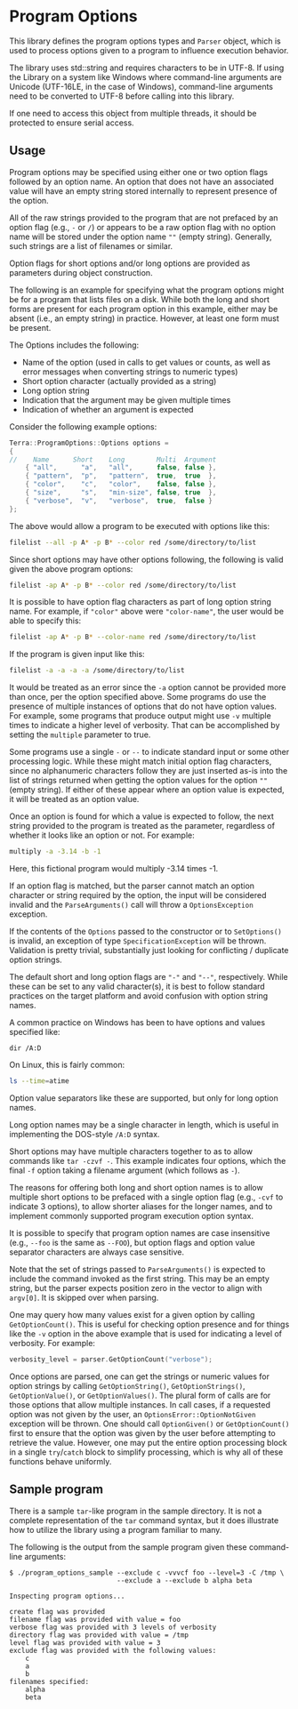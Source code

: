 # Program Options

This library defines the program options types and `Parser` object, which is
used to process options given to a program to influence execution behavior.

The library uses std::string and requires characters to be in UTF-8.  If using
the Library on a system like Windows where command-line arguments are Unicode
(UTF-16LE, in the case of Windows), command-line arguments need to be converted
to UTF-8 before calling into this library.

If one need to access this object from multiple threads, it should
be protected to ensure serial access.

## Usage

Program options may be specified using either one or two option flags
followed by an option name.  An option that does not have an associated
value will have an empty string stored internally to represent presence
of the option.

All of the raw strings provided to the program that are not prefaced by
an option flag (e.g., `-` or `/`) or appears to be a raw option flag
with no option name will be stored under the option name `""` (empty
string).  Generally, such strings are a list of filenames or similar.

Option flags for short options and/or long options are provided as
parameters during object construction.

The following is an example for specifying what the program options
might be for a program that lists files on a disk.  While both the long
and short forms are present for each program option in this example,
either may be absent (i.e., an empty string) in practice.  However, at
least one form must be present.

The Options includes the following:

* Name of the option (used in calls to get values or counts, as well as
  error messages when converting strings to numeric types)
* Short option character (actually provided as a string)
* Long option string
* Indication that the argument may be given multiple times
* Indication of whether an argument is expected

Consider the following example options:

```cpp
Terra::ProgramOptions::Options options =
{
//    Name      Short    Long        Multi  Argument
    { "all",      "a",   "all",      false, false },
    { "pattern",  "p",   "pattern",  true,  true  },
    { "color",    "c",   "color",    false, false },
    { "size",     "s",   "min-size", false, true  },
    { "verbose",  "v",   "verbose",  true,  false }
};
```

The above would allow a program to be executed with options like this:

```bash
filelist --all -p A* -p B* --color red /some/directory/to/list
```

Since short options may have other options following, the following
is valid given the above program options:

```bash
filelist -ap A* -p B* --color red /some/directory/to/list
```

It is possible to have option flag characters as part of long option
string name.  For example, if `"color"` above were `"color-name"`, the user
would be able to specify this:

```bash
filelist -ap A* -p B* --color-name red /some/directory/to/list
```

If the program is given input like this:

```bash
filelist -a -a -a -a /some/directory/to/list
```

It would be treated as an error since the `-a` option cannot be provided
more than once, per the option specified above.  Some programs do
use the presence of multiple instances of options that do not have
option values.  For example, some programs that produce output might use
`-v` multiple times to indicate a higher level of verbosity.  That can
be accomplished by setting the `multiple` parameter to true.

Some programs use a single `-` or `--` to indicate standard input or
some other processing logic.  While these might match initial option
flag characters, since no alphanumeric characters follow they are just
inserted as-is into the list of strings returned when getting the
option values for the option `""` (empty string).  If either of these
appear where an option value is expected, it will be treated as an
option value.

Once an option is found for which a value is expected to follow, the
next string provided to the program is treated as the parameter,
regardless of whether it looks like an option or not.  For example:

```bash
multiply -a -3.14 -b -1
```

Here, this fictional program would multiply -3.14 times -1.

If an option flag is matched, but the parser cannot match an option
character or string required by the option, the input will be considered
invalid and the `ParseArguments()` call will throw a
`OptionsException` exception.

If the contents of the `Options` passed to the constructor or to
`SetOptions()` is invalid, an exception of type
`SpecificationException` will be thrown.  Validation is pretty trivial,
substantially just looking for conflicting / duplicate option strings.

The default short and long option flags are `"-"` and `"--"`, respectively.
While these can be set to any valid character(s), it is best to follow
standard practices on the target platform and avoid confusion with
option string names.

A common practice on Windows has been to have options and values
specified like:

```dos
dir /A:D
```

On Linux, this is fairly common:

```bash
ls --time=atime
```

Option value separators like these are supported, but only for long
option names.

Long option names may be a single character in length, which is useful
in implementing the DOS-style `/A:D` syntax.

Short options may have multiple characters together to as to allow
commands like `tar -czvf -`.  This example indicates four options,
which the final `-f` option taking a filename argument (which follows as
`-`).

The reasons for offering both long and short option names is to allow
multiple short options to be prefaced with a single option flag
(e.g., `-cvf` to indicate 3 options), to allow shorter aliases for the
longer names, and to implement commonly supported program execution
option syntax.

It is possible to specify that program option names are case
insensitive (e.g., `--foo` is the same as `--FOO`), but option flags
and option value separator characters are always case sensitive.

Note that the set of strings passed to `ParseArguments()` is expected
to include the command invoked as the first string.  This may be
an empty string, but the parser expects position zero in the vector
to align with `argv[0]`.  It is skipped over when parsing.

One may query how many values exist for a given option by calling
`GetOptionCount()`.  This is useful for checking option presence and for
things like the `-v` option in the above example that is used for
indicating a level of verbosity.  For example:

```cpp
verbosity_level = parser.GetOptionCount("verbose");
```

Once options are parsed, one can get the strings or numeric values
for option strings by calling `GetOptionString()`, `GetOptionStrings()`,
`GetOptionValue()`, or `GetOptionValues()`.  The plural form of calls
are for those options that allow multiple instances.  In call cases,
if a requested option was not given by the user, an
`OptionsError::OptionNotGiven` exception will be thrown.  One
should call `OptionGiven()` or `GetOptionCount()` first to ensure that the
option was given by the user before attempting to retrieve the value.
However, one may put the entire option processing block in a single
`try`/`catch` block to simplify processing, which is why all of these
functions behave uniformly.

## Sample program

There is a sample `tar`-like program in the sample directory.  It is not
a complete representation of the `tar` command syntax, but it does
illustrate how to utilize the library using a program familiar to many.

The following is the output from the sample program given these
command-line arguments:

```text
$ ./program_options_sample --exclude c -vvvcf foo --level=3 -C /tmp \
                           --exclude a --exclude b alpha beta

Inspecting program options...

create flag was provided
filename flag was provided with value = foo
verbose flag was provided with 3 levels of verbosity
directory flag was provided with value = /tmp
level flag was provided with value = 3
exclude flag was provided with the following values:
    c
    a
    b
filenames specified:
    alpha
    beta
```
